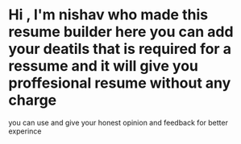 # Hi , I'm nishav who made this resume builder here you can add your deatils that is required for a ressume and it will give you proffesional resume without any charge

you can use and give your honest opinion and feedback for better experince